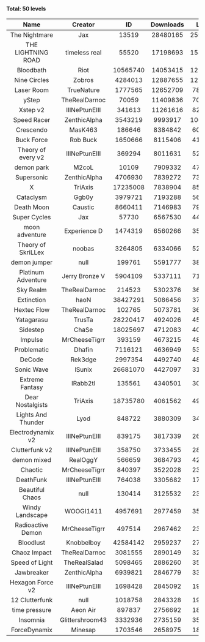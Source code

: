 #### Total: 50 levels

| Name | Creator | ID | Downloads | Likes |
|:---:|:---:|:---:|:---:|:---:|
| The Nightmare | Jax | 13519 | 28480165 | 2594360
| THE LIGHTNING ROAD | timeless real | 55520 | 17198693 | 1537552
| Bloodbath | Riot | 10565740 | 14053415 | 1259187
| Nine Circles | Zobros | 4284013 | 12887655 | 1278387
| Laser Room | TrueNature | 1777565 | 12652709 | 788188
| yStep | TheRealDarnoc | 70059 | 11409836 | 700514
| Xstep v2 | IIINePtunEIII | 341613 | 11261616 | 820754
| Speed Racer | ZenthicAlpha | 3543219 | 9993917 | 1062408
| Crescendo | MasK463 | 186646 | 8384842 | 606854
| Buck Force | Rob Buck | 1650666 | 8115406 | 410896
| Theory of every v2 | IIINePtunEIII | 369294 | 8011631 | 523698
| demon park | M2coL | 10109 | 7909332 | 476191
| Supersonic | ZenthicAlpha | 4706930 | 7839272 | 736919
| X | TriAxis | 17235008 | 7838904 | 851161
| Cataclysm | Ggb0y | 3979721 | 7193288 | 564790
| Death Moon  | Caustic | 8660411 | 7146983 | 794945
| Super Cycles | Jax | 57730 | 6567530 | 445663
| moon adventure | Experience D | 1474319 | 6560266 | 352587
| Theory of SkriLLex | noobas | 3264805 | 6334066 | 524563
| demon jumper | null | 199761 | 5591777 | 389730
| Platinum Adventure | Jerry Bronze V | 5904109 | 5337111 | 713720
| Sky Realm | TheRealDarnoc | 214523 | 5302376 | 363427
| Extinction | haoN | 38427291 | 5086456 | 378766
| Hextec Flow | TheRealDarnoc | 102765 | 5073781 | 361858
| Yatagarasu  | TrusTa | 28220417 | 4924026 | 450237
| Sidestep | ChaSe | 18025697 | 4712083 | 408536
| Impulse | MrCheeseTigrr | 393159 | 4673215 | 485018
| Problematic | Dhafin | 7116121 | 4636949 | 534905
| DeCode | Rek3dge | 2997354 | 4492740 | 481178
| Sonic Wave | lSunix | 26681070 | 4427097 | 316357
| Extreme Fantasy | IRabb2tI | 135561 | 4340501 | 300671
| Dear Nostalgists | TriAxis | 18735780 | 4061562 | 494423
| Lights And Thunder | Lyod | 848722 | 3880309 | 345251
| Electrodynamix v2 | IIINePtunEIII | 839175 | 3817339 | 260471
| Clutterfunk v2 | IIINePtunEIII | 358750 | 3733455 | 283612
| demon mixed | RealOggY | 566659 | 3684793 | 423626
| Chaotic | MrCheeseTigrr | 840397 | 3522028 | 230914
| DeathFunk | IIINePtunEIII | 764038 | 3305682 | 170393
| Beautiful Chaos | null | 130414 | 3125532 | 234282
| Windy Landscape | WOOGI1411 | 4957691 | 2977459 | 350646
| Radioactive Demon | MrCheeseTigrr | 497514 | 2967462 | 238215
| Bloodlust | Knobbelboy | 42584142 | 2959237 | 275393
| Chaoz Impact | TheRealDarnoc | 3081555 | 2890149 | 321631
| Speed of Light | TheRealSalad | 5098465 | 2886260 | 351382
| Jawbreaker | ZenthicAlpha | 6939821 | 2846779 | 338733
| Hexagon Force v2 | IIINePtunEIII | 1698428 | 2845092 | 193350
| 12 Clutterfunk | null | 1018758 | 2843328 | 193704
| time pressure | Aeon Air | 897837 | 2756692 | 186644
| Insomnia | Glittershroom43 | 3332936 | 2735159 | 359232
| ForceDynamix | Minesap | 1703546 | 2658975 | 180947

